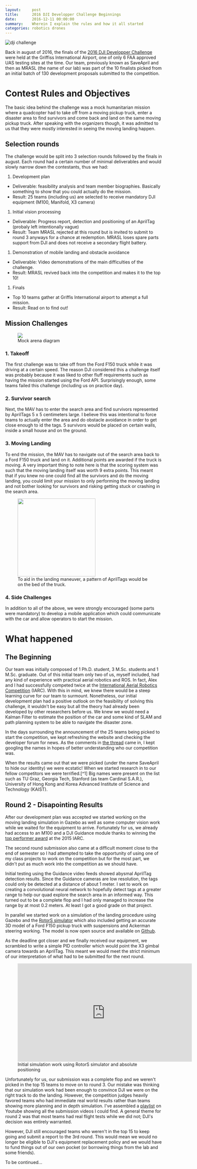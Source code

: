 ```yaml
---
layout:     post
title:      2016 DJI Developper Challenge Beginnings
date:       2016-12-11 00:00:00
summary:    Wherein I explain the rules and how it all started
categories: robotics drones 
---
```

![dji challenge](/images/2016-dji-developper-challenge.jpg)

Back in august of 2016, the finals of the [2016 DJI Developper Challenge](https://developer.dji.com/challenge2016/) were held at the Griffiss International Airport, one of only 6 FAA approved UAS testing sites at the time. Our team, previously known as SaveApril and then as MRASL (the name of our lab) was part of the 10 finalists picked from an initial batch of 130 development proposals submitted to the competition.

# Contest Rules and Objectives

The basic idea behind the challenge was a mock humanitarian mission where a quadcopter had to take off from a moving pickup truck, enter a disaster area to find survivors and come back and land on the same moving pickup truck. After speaking with the organizers though, it was admitted to us that they were mostly interested in seeing the moving landing happen.

## Selection rounds

The challenge would be split into 3 selection rounds followed by the finals in august. Each round had a certain number of minimal deliverables and would slowly narrow down the contestants, thus we had:

1. Development plan
  * Deliverable: feasibility analysis and team member biographies. Basically something to show that you could actually do the mission.
  * Result: 25 teams (including us) are selected to receive mandatory DJI equipment (M100, Manifold, X3 camera)
1. Initial vision processing
  * Deliverable: Progress report, detection and positioning of an AprilTag (probaly left intentionally vague)
  * Result: Team MRASL rejected at this round but is invited to submit to round 3 anyways for a chance at redemption. MRASL loses spare parts support from DJI and does not receive a secondary flight battery.
1. Demonstration of mobile landing and obstacle avoidance
  * Deliverable: Video demonstrations of the main difficulties of the challenge.
  * Result: MRASL revived back into the competition and makes it to the top 10!
1. Finals
  * Top 10 teams gather at Griffis International airport to attempt a full mission.
  * Result: Read on to find out!

## Mission Challenges

<figure>
<img src="/images/map.png" />
<figcaption>Mock arena diagram</figcaption>
</figure>

### 1. Takeoff
The first challenge was to take off from the Ford F150 truck while it was driving at a certain speed. The reason DJI considered this a challenge itself was probably because it was liked to other fluff requirements such as having the mission started using the Ford API. Surprisingly enough, some teams failed this challenge (including us on practice day).

### 2. Survivor search
Next, the MAV has to enter the search area and find survivors represented by AprilTags 5 x 5 centimeters large. I believe this was intentional to force teams to actually enter the area and do obstacle avoidance in order to get close enough to id the tags. 5 survivors would be placed on certain walls, inside a small house and on the ground.

### 3. Moving Landing
To end the mission, the MAV has to navigate out of the search area back to a Ford F150 truck and land on it. Additional points are awarded if the truck is moving. A very important thing to note here is that the scoring system was such that the moving landing itself was worth 9 extra points. This meant that if you knew no one could find all the survivors and do the moving landing, you could limit your mission to only performing the moving landing and not bother looking for survivors and risking getting stuck or crashing in the search area.

<figure>
<img src="/images/dji_truck.png" height="250"/>
<figcaption>To aid in the landing maneuver, a pattern of AprilTags would be on the bed of the truck.</figcaption>
</figure>

### 4. Side Challenges
In addition to all of the above, we were strongly encouraged (some parts were mandatory) to develop a mobile application which could communicate with the car and allow operators to start the mission.

# What happened

## The Beginning
Our team was initially composed of 1 Ph.D. student, 3 M.Sc. students and 1 M.Sc. graduate. Out of this initial team only two of us, myself included, had any kind of experience with practical aerial robotics and ROS. In fact, Alex and I had successfully competed twice at the [International Aerial Robotics Competition](http://aerialroboticscompetition.org/) (IARC). With this in mind, we knew there would be a steep learning curve for our team to surmount. Nonetheless, our initial development plan had a positive outlook on the feasibility of solving this challenge, it wouldn't be easy but all the theory had already been developed by other researchers before us. We knew we would need a Kalman Filter to estimate the position of the car and some kind of SLAM and path planning system to be able to navigate the disaster zone.

In the days surrounding the announcement of the 25 teams being picked to start the competition, we kept refreshing the website and checking the developer forum for news. As the comments in [the thread](http://forum.dev.dji.com/thread-32001-1-1.html) came in, I kept googling the names in hopes of better understanding who our competition was.

When the results came out that we were picked (under the name SaveApril to hide our identity) we were ecstatic! When we started research in to our fellow competitors we were terrified.[^1] Big names were present on the list such as TU Graz, Georgia Tech, Stanford (as team Cardinal S.A.R.), University of Hong Kong and Korea Advanced Institute of Science and Technology (KAIST).

## Round 2 - Disapointing Results
After our development plan was accepted we started working on the moving landing simulation in Gazebo as well as some computer vision work while we waited for the equipment to arrive. Fortunately for us, we already had access to an M100 and a DJI Guidance module thanks to winning the [top performer award](http://aerialroboticscompetition.org/stories/stories6.php) at the 2015 IARC.

The second round submission also came at a difficult moment close to the end of semester so I had attempted to take the opportunity of using one of my class projects to work on the competition but for the most part, we didn't put as much work into the competition as we should have.

Initial testing using the Guidance video feeds showed abysmal AprilTag detection results. Since the Guidance cameras are low resolution, the tags could only be detected at a distance of about 1 meter. I set to work on creating a convolutional neural network to hopefully detect tags at a greater range to help our quad explore the search area in an informed way. This turned out to be a complete flop and I had only managed to increase the range by at most 0.2 meters. At least I got a good grade on that project.

In parallel we started work on a simulation of the landing procedure using Gazebo and the [RotorS simulator](https://github.com/ethz-asl/rotors_simulator) which also included getting an accurate 3D model of a Ford F150 pickup truck with suspensions and Ackerman steering working. The model is now open source and available on [Github](https://github.com/AlexandreBorowczyk/ackermann_model).

As the deadline got closer and we finally received our equipment, we scrambled to write a simple PID controller which would point the X3 gimbal camera towards an AprilTag. This meant we would meet the strict minimum of our interpretation of what had to be submitted for the next round.

<figure>
<iframe width="560" height="315" src="https://www.youtube.com/embed/w92PF9GPNJs" frameborder="0" allowfullscreen></iframe>
<figcaption>Initial simulation work using RotorS simulator and absolute positioning</figcaption>
</figure>

Unfortunately for us, our submission was a complete flop and we weren't picked in the top 15 teams to move on to round 3. Our mistake was thinking that our simulation work had been enough to convince DJI we were on the right track to do the landing. However, the competition judges heavily favored teams who had immediate real world results rather than teams showing more planning and in depth simulation. I've assembled a [playlist](https://www.youtube.com/playlist?list=PL7MdxByY92XeF1S3fd2q4DCcmPjNGZ_z3) on Youtube showing all the submission videos I could find. A general theme for round 2 was that most teams had real flight tests while we did not; DJI's decision was entirely warranted.

However, DJI still encouraged teams who weren't in the top 15 to keep going and submit a report to the 3rd round. This would mean we would no longer be eligible to DJI's equipment replacement policy and we would have to fund things out of our own pocket (or borrowing things from the lab and some friends).

To be continued...
